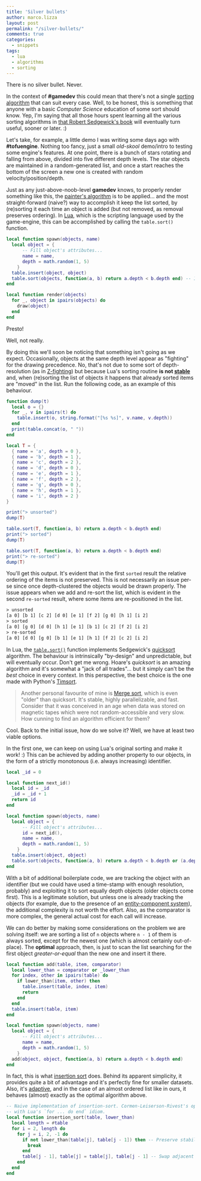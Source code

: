 ```yaml
---
title: 'Silver bullets'
author: marco.lizza
layout: post
permalink: "/silver-bullets/"
comments: true
categories: 
  - snippets
tags: 
  - lua
  - algorithms
  - sorting
---
```

There is no silver bullet. Never.

In the context of **#gamedev** this could mean that there's not a single [sorting algorithm](https://en.wikipedia.org/wiki/Sorting_algorithm) that can suit every case. Well, to be honest, this is something that anyone with a basic *Computer Science* education of some sort should know. Yep, I'm saying that all those hours spent learning all the various sorting algorithms in [that Robert Sedgewick's book](https://algs4.cs.princeton.edu/home/) will eventually turn useful, sooner or later. :)

Let's take, for example, a little demo I was writing some days ago with **#tofuengine**. Nothing too fancy, just a small *old-skool* demo/intro to testing some engine's features. At one point, there is a bunch of stars rotating and falling from above, divided into five different depth levels. The star objects are maintained in a random-generated list, and once a start reaches the bottom of the screen a new one is created with random velocity/position/depth.

Just as any just-above-noob-level **gamedev** knows, to properly render something like this, the [painter's algorithm](https://en.wikipedia.org/wiki/Painter%27s_algorithm) is to be applied... and the most straight-forward (naive?) way to accomplish it keep the list sorted, by (re)sorting it each time an object is added (but not removed, as removal preserves ordering). In [Lua](), which is the scripting language used by the game-engine, this can be accomplished by calling the `table.sort()` function.

```lua
local function spawn(objects, name)
  local object = {
      -- Fill object's attributes...
      name = name,
      depth = math.random(1, 5)
    }
  table.insert(object, object)
  table.sort(objects, function(a, b) return a.depth < b.depth end) -- In real-world cases, one shouldn't use an unnamed function.
end

local function render(objects)
  for _, object in ipairs(objects) do
    draw(object)
  end
end
```

Presto!

Well, not really.

By doing this we'll soon be noticing that something isn't going as we expect. Occasionally, objects at the same depth level appear as "fighting" for the drawing precedence. No, that's not due to some sort of depth-resolution (as in [Z-fighting](https://en.wikipedia.org/wiki/Z-fighting)) but because Lua's sorting routine **is not [stable](https://en.wikipedia.org/wiki/Sorting_algorithm#Stability)** and, when (re)sorting the list of objects it happens that already sorted items are "moved" in the list. Run the following code, as an example of this behaviour.

```lua
function dump(t)
  local o = {}
  for _, v in ipairs(t) do
    table.insert(o, string.format("[%s %s]", v.name, v.depth))
  end
  print(table.concat(o, " "))
end

local T = {
  { name = 'a', depth = 0 },
  { name = 'b', depth = 1 },
  { name = 'c', depth = 2 },
  { name = 'd', depth = 0 },
  { name = 'e', depth = 1 },
  { name = 'f', depth = 2 },
  { name = 'g', depth = 0 },
  { name = 'h', depth = 1 },
  { name = 'i', depth = 2 }
}

print("> unsorted")
dump(T)

table.sort(T, function(a, b) return a.depth < b.depth end)
print("> sorted")
dump(T)

table.sort(T, function(a, b) return a.depth < b.depth end)
print("> re-sorted")
dump(T)
```

You'll get this output. It's evident that in the first `sorted` result the relative ordering of the items is not preserved. This is not necessarily an issue per-se since once depth-clustered the objects would be drawn properly. The issue appears when we add and re-sort the list, which is evident in the second `re-sorted` result, where some items are re-positioned in the list.

```txt
> unsorted
[a 0] [b 1] [c 2] [d 0] [e 1] [f 2] [g 0] [h 1] [i 2]
> sorted
[a 0] [g 0] [d 0] [h 1] [e 1] [b 1] [c 2] [f 2] [i 2]
> re-sorted
[a 0] [d 0] [g 0] [b 1] [e 1] [h 1] [f 2] [c 2] [i 2]
```

In Lua, the [`table.sort()`](https://www.lua.org/source/5.2/ltablib.c.html#auxsort) function implements Sedgewick's [quicksort](https://en.wikipedia.org/wiki/Quicksort) algorithm. The behaviour is intrinsically "by-design" and unpredictable, but will eventually occur. Don't get me wrong. Hoare's *quicksort* is an amazing algorithm and it's somewhat a "jack of all trades"... but it simply can't be the *best* choice in every context. In this perspective, the best choice is the one made with Python's [Timsort](https://en.wikipedia.org/wiki/Timsort).

> Another personal favourite of mine is [Merge sort](https://en.wikipedia.org/wiki/Merge_sort), which is even "older" than quicksort. It's stable, highly parallelizable, and fast. Consider that it was conceived in an age when data was stored on magnetic tapes which were not random-accessible and very slow. How cunning to find an algorithm efficient for them?

Cool. Back to the initial issue, how do we solve it? Well, we have at least two viable options.

In the first one, we can keep on using Lua's original sorting and make it work! :) This can be achieved by adding another property to our objects, in the form of a strictly monotonous (i.e. always increasing) identifier.

```lua
local _id = 0

local function next_id()
  local id = _id
  _id = _id + 1
  return id
end

local function spawn(objects, name)
  local object = {
      -- Fill object's attributes...
      id = next_id(),
      name = name,
      depth = math.random(1, 5)
    }
  table.insert(object, object)
  table.sort(objects, function(a, b) return a.depth < b.depth or (a.depth == b.depth and a.id < b.id) end)
end
```

With a bit of additional boilerplate code, we are tracking the object with an identifier (but we could have used a time-stamp with enough resolution, probably) and exploiting it to sort equally depth objects (older objects come first). This is a legitimate solution, but unless one is already tracking the objects (for example, due to the presence of an [entity-component system](https://en.wikipedia.org/wiki/Entity_component_system)), the additional complexity is not worth the effort. Also, as the comparator is more complex, the general actual cost for each call will increase.

We can do better by making some considerations on the problem we are solving itself: we are sorting a list of `n` objects where `n - 1` of them is always sorted, except for the newest one (which is almost certainly out-of-place). The **optimal** approach, then, is just to scan the list searching for the first object *greater-or-equal* than the new one and insert it there.

```lua
local function add(table, item, comparator)
  local lower_than = comparator or _lower_than
  for index, other in ipairs(table) do
    if lower_than(item, other) then
      table.insert(table, index, item)
      return
    end
  end
  table.insert(table, item)
end

local function spawn(objects, name)
  local object = {
      -- Fill object's attributes...
      name = name,
      depth = math.random(1, 5)
    }
  add(object, object, function(a, b) return a.depth < b.depth end)
end
```

In fact, this is what [insertion sort](https://en.wikipedia.org/wiki/Insertion_sort) does. Behind its apparent simplicity, it provides quite a bit of advantage and it's perfectly fine for smaller datasets. Also, it's [adaptive](https://en.wikipedia.org/wiki/Adaptive_sort), and in the case of an almost ordered list like in ours, it behaves (almost) exactly as the optimal algorithm above.

```lua
-- Naive implementation of insertion-sort. Cormen-Leiserson-Rivest's optimized version doesn't fit well
-- with Lua's `for ... do end` idiom.
local function insertion_sort(table, lower_than)
  local length = #table
  for i = 2, length do
    for j = i, 2, -1 do
      if not lower_than(table[j], table[j - 1]) then -- Preserve stability! Swap only if strictly lower-than!
        break
      end
      table[j - 1], table[j] = table[j], table[j - 1] -- Swap adjacent slots.
    end
  end
end
```
